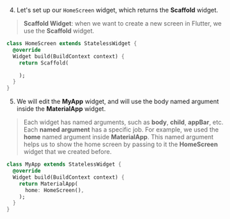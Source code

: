4. Let's set up our `HomeScreen` widget, which returns the **Scaffold** widget.

> **Scaffold Widget**: when we want to create a new screen in Flutter, we use the **Scaffold** widget.

```dart
class HomeScreen extends StatelessWidget {
  @override
  Widget build(BuildContext context) {
    return Scaffold(

    );
  }
}
```

5. We will edit the **MyApp** widget, and will use the body named argument inside the **MaterialApp** widget.

> Each widget has named arguments, such as **body**, **child**, **appBar**, etc. Each **named argument** has a specific job. For example, we used the **home** named argument inside **MaterialApp**. This named argument helps us to show the home screen by passing to it the **HomeScreen** widget that we created before.

```dart
class MyApp extends StatelessWidget {
  @override
  Widget build(BuildContext context) {
    return MaterialApp(
      home: HomeScreen(),
    );
  }
}
```
